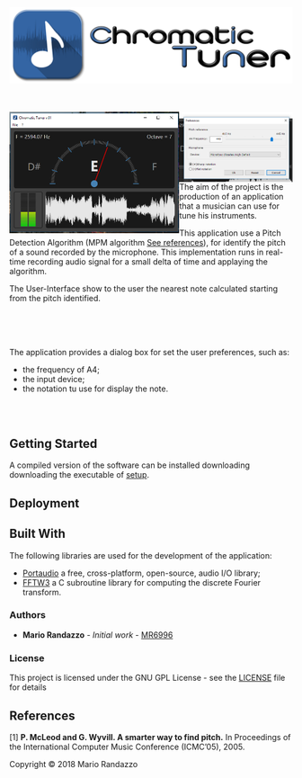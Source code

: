 ![Logo](_media/chtuner_logo.png)</br></br></br>

<img align="left" width="60%" src="_media/screen_01.png"/>
<img align="right" width="40%" src="_media/screen_02.png"/>

The aim of the project is the production of an application that a musician can use for tune his instruments. 

This application use a Pitch Detection Algorithm (MPM algorithm [See references](#references)), for identify the pitch of a sound recorded by the microphone. This implementation runs in real-time recording audio signal for a small delta of time and applaying the algorithm.

The User-Interface show to the user the nearest note calculated starting from the pitch identified.

</br></br></br>

The application provides a dialog box for set the user preferences, such as:
   * the frequency of A4;
   * the input device;
   * the notation tu use for display the note.
   
</br></br>

## Getting Started

A compiled version of the software can be installed downloading downloading the executable of [setup](setup.exe).

## Deployment

## Built With 
The following libraries are used for the development of the application:

* [Portaudio](http://www.portaudio.com) a free, cross-platform, open-source, audio I/O library;
* [FFTW3](http://www.fftw.org/) a C subroutine library for computing the discrete Fourier transform.

### Authors

* **Mario Randazzo** - *Initial work* - [MR6996](https://github.com/MR6996)

### License

This project is licensed under the GNU GPL License - see the [LICENSE](LICENSE) file for details

## References
[1] **P. McLeod and G. Wyvill. A smarter way to find pitch.** In Proceedings of the International Computer Music Conference (ICMC’05), 2005.

Copyright © 2018 Mario Randazzo

